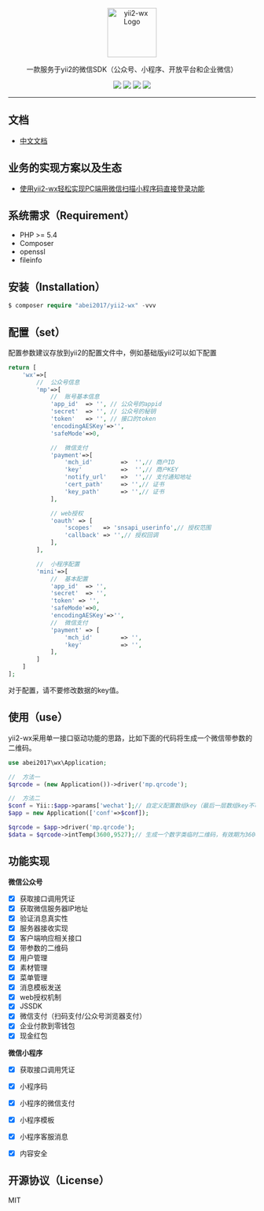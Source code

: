 <p align="center">
    <a href="https://nai8.me/app-2.html">
        <img src="https://nai8.me/uploads/app/2020/1127/1813An_g7OlYoUoSpTmBuVY-U88r_1xB-1606429437.png" height="100" alt="yii2-wx Logo"/>
    </a>
</p>
<p align="center">
    一款服务于yii2的微信SDK（公众号、小程序、开放平台和企业微信）
</p>
<p align="center">
    <img class="latest_stable_version_img" src="https://poser.pugx.org/abei2017/yii2-wx/v/stable">
    <img class="total_img" src="https://poser.pugx.org/abei2017/yii2-wx/downloads">
    <img class="latest_unstable_version_img" src="https://poser.pugx.org/abei2017/yii2-wx/v/unstable">
    <img class="license_img" src="https://poser.pugx.org/abei2017/yii2-wx/license">
</p>

<hr/>


## 文档
- [中文文档](https://nai8.me/app/book_detail.html?id=8)

## 业务的实现方案以及生态
- [使用yii2-wx轻松实现PC端用微信扫描小程序码直接登录功能](https://nai8.me/app/book_item.html?id=116)

## 系统需求（Requirement）
- PHP >= 5.4
- Composer
- openssl
- fileinfo

## 安装（Installation）
```php
$ composer require "abei2017/yii2-wx" -vvv
```

## 配置（set）
配置参数建议存放到yii2的配置文件中，例如基础版yii2可以如下配置
```php
return [
    'wx'=>[
        //  公众号信息
        'mp'=>[
            //  账号基本信息
            'app_id'  => '', // 公众号的appid
            'secret'  => '', // 公众号的秘钥
            'token'   => '', // 接口的token
            'encodingAESKey'=>'',
            'safeMode'=>0,

            //  微信支付
            'payment'=>[
                'mch_id'        =>  '',// 商户ID
                'key'           =>  '',// 商户KEY
                'notify_url'    =>  '',// 支付通知地址
                'cert_path'     => '',// 证书
                'key_path'      => '',// 证书
            ],

            // web授权
            'oauth' => [
                'scopes'   => 'snsapi_userinfo',// 授权范围
                'callback' => '',// 授权回调
            ],
        ],

        //  小程序配置
        'mini'=>[
            //  基本配置
            'app_id'  => '', 
            'secret'  => '',
            'token' => '',
            'safeMode'=>0,
            'encodingAESKey'=>'',
            //  微信支付
            'payment' => [
                'mch_id'        => '',
                'key'           => '',
            ],
        ]
    ]
];
```
对于配置，请不要修改数据的key值。

## 使用（use）
yii2-wx采用单一接口驱动功能的思路，比如下面的代码将生成一个微信带参数的二维码。

```php
use abei2017\wx\Application;

//  方法一
$qrcode = (new Application())->driver('mp.qrcode');

//  方法二
$conf = Yii::$app->params['wechat'];// 自定义配置数组key（最后一层数组key不可以更改）
$app = new Application(['conf'=>$conf]);

$qrcode = $app->driver('mp.qrcode');
$data = $qrcode->intTemp(3600,9527);// 生成一个数字类临时二维码，有效期为3600秒
```

## 功能实现
**微信公众号**
- [x] 获取接口调用凭证
- [x] 获取微信服务器IP地址
- [x] 验证消息真实性
- [x] 服务器接收实现
- [x] 客户端响应相关接口
- [x] 带参数的二维码
- [x] 用户管理
- [x] 素材管理
- [x] 菜单管理
- [x] 消息模板发送
- [x] web授权机制
- [x] JSSDK
- [x] 微信支付（扫码支付/公众号浏览器支付）
- [x] 企业付款到零钱包
- [x] 现金红包

**微信小程序**
- [x] 获取接口调用凭证
- [x] 小程序码
- [x] 小程序的微信支付
- [x] 小程序模板
- [x] 小程序客服消息
- [x] 内容安全


## 开源协议（License）
MIT
